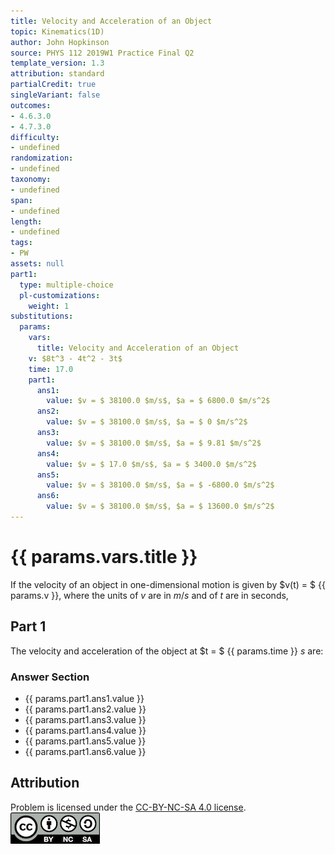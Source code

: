 ```yaml
---
title: Velocity and Acceleration of an Object
topic: Kinematics(1D)
author: John Hopkinson
source: PHYS 112 2019W1 Practice Final Q2
template_version: 1.3
attribution: standard
partialCredit: true
singleVariant: false
outcomes:
- 4.6.3.0
- 4.7.3.0
difficulty:
- undefined
randomization:
- undefined
taxonomy:
- undefined
span:
- undefined
length:
- undefined
tags:
- PW
assets: null
part1:
  type: multiple-choice
  pl-customizations:
    weight: 1
substitutions:
  params:
    vars:
      title: Velocity and Acceleration of an Object
    v: $8t^3 - 4t^2 - 3t$
    time: 17.0
    part1:
      ans1:
        value: $v = $ 38100.0 $m/s$, $a = $ 6800.0 $m/s^2$
      ans2:
        value: $v = $ 38100.0 $m/s$, $a = $ 0 $m/s^2$
      ans3:
        value: $v = $ 38100.0 $m/s$, $a = $ 9.81 $m/s^2$
      ans4:
        value: $v = $ 17.0 $m/s$, $a = $ 3400.0 $m/s^2$
      ans5:
        value: $v = $ 38100.0 $m/s$, $a = $ -6800.0 $m/s^2$
      ans6:
        value: $v = $ 38100.0 $m/s$, $a = $ 13600.0 $m/s^2$
---
```

# {{ params.vars.title }}
If the velocity of an object in one-dimensional motion is given by $v(t) = $ {{ params.v }}, where the units of $v$ are in $m/s$ and of $t$ are in seconds,

## Part 1

The velocity and acceleration of the object at $t = $ {{ params.time }} $s$ are:

### Answer Section

- {{ params.part1.ans1.value }}
- {{ params.part1.ans2.value }}
- {{ params.part1.ans3.value }}
- {{ params.part1.ans4.value }}
- {{ params.part1.ans5.value }}
- {{ params.part1.ans6.value }}

## Attribution

Problem is licensed under the [CC-BY-NC-SA 4.0 license](https://creativecommons.org/licenses/by-nc-sa/4.0/).<br> ![The Creative Commons 4.0 license requiring attribution-BY, non-commercial-NC, and share-alike-SA license.](https://raw.githubusercontent.com/firasm/bits/master/by-nc-sa.png)